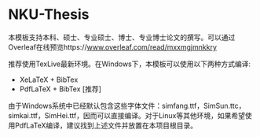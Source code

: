 # NKU-Thesis

本模板支持本科、硕士、专业硕士、博士、专业博士论文的撰写。可以通过Overleaf在线预览https://www.overleaf.com/read/mxxmgjmnkkry

推荐使用TexLive最新环境。在Windows下，本模板可以使用以下两种方式编译:

- XeLaTeX + BibTex 
- PdfLaTeX + BibTex [推荐]

由于Windows系统中已经默认包含这些字体文件：simfang.ttf，SimSun.ttc，simkai.ttf，SimHei.ttf，因而可以直接编译。对于Linux等其他环境，如果希望使用PdfLaTeX编译，建议找到上述文件并放置在本项目根目录。
